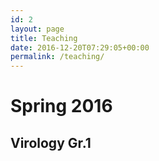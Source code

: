 ```yaml
---
id: 2
layout: page
title: Teaching
date: 2016-12-20T07:29:05+00:00
permalink: /teaching/
---
```


# Spring 2016

## Virology Gr.1